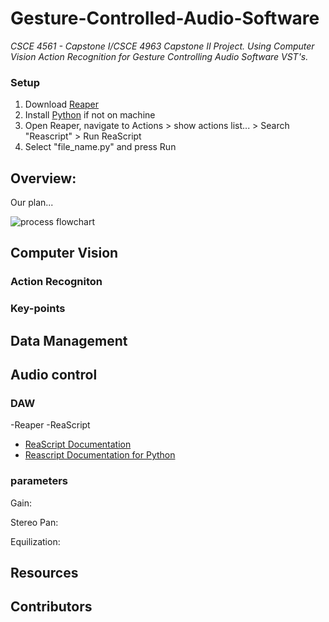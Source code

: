 # Gesture-Controlled-Audio-Software
*CSCE 4561 - Capstone I/CSCE 4963 Capstone II Project. Using Computer Vision Action Recognition for Gesture Controlling Audio Software VST's.*
### Setup
1. Download [Reaper](https://www.reaper.fm/download.php)
2. Install [Python](https://www.python.org/downloads/) if not on machine
3. Open Reaper, navigate to Actions > show actions list... > Search "Reascript" > Run ReaScript
4. Select "file_name.py" and press Run


## Overview:
Our plan...

![process flowchart](Gesture-Controlled-Audio-Software/img/CapstoneProposalFlowchart.png)

## Computer Vision
### Action Recogniton


### Key-points


## Data Management


## Audio control
### DAW
-Reaper
-ReaScript
  - [ReaScript Documentation](https://www.reaper.fm/sdk/reascript/reascripthelp.html)
  - [Reascript Documentation for Python](https://www.reaper.fm/sdk/reascript/reascripthelp.html#p)

### parameters
Gain:

Stereo Pan:

Equilization:


## Resources

## Contributors

